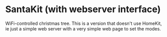 # SantaKit (with webserver interface)

WiFi-controlled christmas tree. This is a version that doesn't use HomeKit, 
ie just a simple web server with a very simple web page to set the modes.

